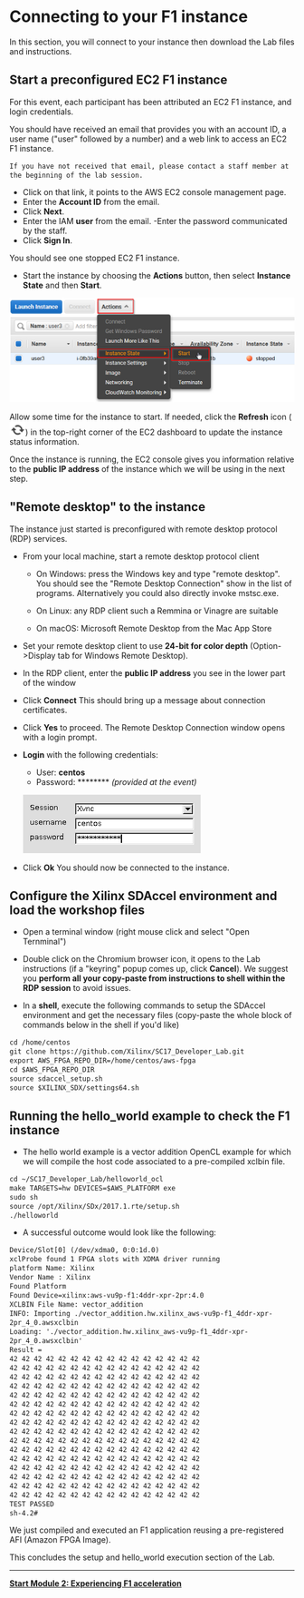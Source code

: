 # Connecting to your F1 instance

In this section, you will connect to your instance then download the Lab files and instructions.

## Start a preconfigured EC2 F1 instance

For this event, each participant has been attributed an EC2 F1 instance, and login credentials.

You should have received an email that provides you with an account ID, a user name ("user" followed by a number) and a web link to access an EC2 F1 instance.
```
If you have not received that email, please contact a staff member at the beginning of the lab session.
```
- Click on that link, it points to the AWS EC2 console management page.
- Enter the **Account ID** from the email.
- Click **Next**.
- Enter the IAM **user** from the email.
 -Enter the password communicated by the staff.
- Click **Sign In**.

You should see one stopped EC2 F1 instance.
- Start the instance by choosing the **Actions** button, then select **Instance State** and then **Start**.

![Start](/setupFigures/start1.png?raw=true)

Allow some time for the instance to start. If needed, click the **Refresh** icon (![Refresh](/setupFigures/refresh2.png?raw=true)) in the top-right corner of the EC2 dashboard to update the instance status information.

Once the instance is running, the EC2 console gives you information relative to the **public IP address** of the instance which we will be using in the next step.

## \"Remote desktop\" to the instance

The instance just started is preconfigured with remote desktop protocol (RDP) services.
- From your local machine, start a remote desktop protocol client
   - On Windows: press the Windows key and type "remote desktop".  You should see the "Remote Desktop Connection" show in the list of programs.  Alternatively you could also directly invoke mstsc.exe.
  
   - On Linux: any RDP client such a Remmina or Vinagre are suitable
   - On macOS: Microsoft Remote Desktop from the Mac App Store
- Set your remote desktop client to use **24-bit for color depth** (Option->Display tab for Windows Remote Desktop).
- In the RDP client, enter the **public IP address** you see in the lower part of the window
- Click **Connect**
This should bring up a message about connection certificates. 
- Click **Yes** to proceed.
The Remote Desktop Connection window opens with a login prompt. 
- **Login** with the following credentials:
   - User: **centos**
   - Password: ******** _(provided at the event)_
   
    ![Remote](/setupFigures/remote1.png?raw=true)
   
- Click **Ok**
You should now be connected to the instance.

## Configure the Xilinx SDAccel environment and load the workshop files

* Open a terminal window (right mouse click and select "Open Ternminal")
* Double click on the Chromium browser icon, it opens to the Lab instructions (if a "keyring" popup comes up, click **Cancel**).  We suggest you **perform all your copy-paste from instructions to shell within the RDP session** to avoid issues.

* In a **shell**, execute the following commands to setup the SDAccel environment and get the necessary files (copy-paste the whole block of commands below in the shell if you'd like)
```  
cd /home/centos
git clone https://github.com/Xilinx/SC17_Developer_Lab.git
export AWS_FPGA_REPO_DIR=/home/centos/aws-fpga
cd $AWS_FPGA_REPO_DIR
source sdaccel_setup.sh
source $XILINX_SDX/settings64.sh 
```

## Running the hello_world example to check the F1 instance

* The hello world example is a vector addition OpenCL example for which we will compile the host code associated to a pre-compiled xclbin file.
```
cd ~/SC17_Developer_Lab/helloworld_ocl
make TARGETS=hw DEVICES=$AWS_PLATFORM exe
sudo sh
source /opt/Xilinx/SDx/2017.1.rte/setup.sh
./helloworld
```

* A successful outcome would look like the following:
```
Device/Slot[0] (/dev/xdma0, 0:0:1d.0)
xclProbe found 1 FPGA slots with XDMA driver running
platform Name: Xilinx
Vendor Name : Xilinx
Found Platform
Found Device=xilinx:aws-vu9p-f1:4ddr-xpr-2pr:4.0
XCLBIN File Name: vector_addition
INFO: Importing ./vector_addition.hw.xilinx_aws-vu9p-f1_4ddr-xpr-2pr_4_0.awsxclbin
Loading: './vector_addition.hw.xilinx_aws-vu9p-f1_4ddr-xpr-2pr_4_0.awsxclbin'
Result =
42 42 42 42 42 42 42 42 42 42 42 42 42 42 42 42
42 42 42 42 42 42 42 42 42 42 42 42 42 42 42 42
42 42 42 42 42 42 42 42 42 42 42 42 42 42 42 42
42 42 42 42 42 42 42 42 42 42 42 42 42 42 42 42
42 42 42 42 42 42 42 42 42 42 42 42 42 42 42 42
42 42 42 42 42 42 42 42 42 42 42 42 42 42 42 42
42 42 42 42 42 42 42 42 42 42 42 42 42 42 42 42
42 42 42 42 42 42 42 42 42 42 42 42 42 42 42 42
42 42 42 42 42 42 42 42 42 42 42 42 42 42 42 42
42 42 42 42 42 42 42 42 42 42 42 42 42 42 42 42
42 42 42 42 42 42 42 42 42 42 42 42 42 42 42 42
42 42 42 42 42 42 42 42 42 42 42 42 42 42 42 42
42 42 42 42 42 42 42 42 42 42 42 42 42 42 42 42
42 42 42 42 42 42 42 42 42 42 42 42 42 42 42 42
42 42 42 42 42 42 42 42 42 42 42 42 42 42 42 42
42 42 42 42 42 42 42 42 42 42 42 42 42 42 42 42
TEST PASSED
sh-4.2#
```

We just compiled and executed an F1 application reusing a pre-registered AFI (Amazon FPGA Image).

This concludes the setup and hello_world execution section of the Lab.

---------------------------------------
[**Start Module 2: Experiencing F1 acceleration**](FFMPEG_Lab.md)

